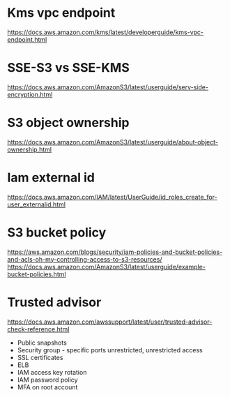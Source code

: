 # Kms vpc endpoint
https://docs.aws.amazon.com/kms/latest/developerguide/kms-vpc-endpoint.html

# SSE-S3 vs SSE-KMS
https://docs.aws.amazon.com/AmazonS3/latest/userguide/serv-side-encryption.html

# S3 object ownership
https://docs.aws.amazon.com/AmazonS3/latest/userguide/about-object-ownership.html

# Iam external id
https://docs.aws.amazon.com/IAM/latest/UserGuide/id_roles_create_for-user_externalid.html

# S3 bucket policy
https://aws.amazon.com/blogs/security/iam-policies-and-bucket-policies-and-acls-oh-my-controlling-access-to-s3-resources/
https://docs.aws.amazon.com/AmazonS3/latest/userguide/example-bucket-policies.html

# Trusted advisor
https://docs.aws.amazon.com/awssupport/latest/user/trusted-advisor-check-reference.html
* Public snapshots
* Security group - specific ports unrestricted, unrestricted access
* SSL certificates
* ELB
* IAM access key rotation
* IAM password policy
* MFA on root account
